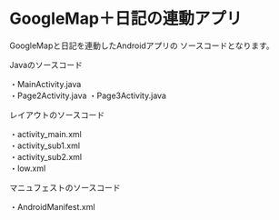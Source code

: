 GoogleMap＋日記の連動アプリ
=======
GoogleMapと日記を連動したAndroidアプリの
ソースコードとなります。

Javaのソースコード	

・MainActivity.java	
・Page2Activity.java
・Page3Activity.java

レイアウトのソースコード

・activity_main.xml	
・activity_sub1.xml	
・activity_sub2.xml	
・low.xml

マニュフェストのソースコード

・AndroidManifest.xml

